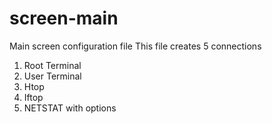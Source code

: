 # screen-main
Main screen configuration file
This file creates 5 connections
1. Root Terminal
2. User Terminal
3. Htop
4. Iftop
5. NETSTAT with options
